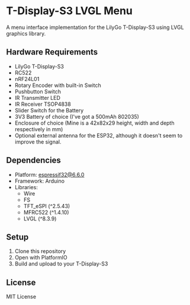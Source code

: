 # T-Display-S3 LVGL Menu

A menu interface implementation for the LilyGo T-Display-S3 using LVGL graphics library.

## Hardware Requirements
- LilyGo T-Display-S3
- RC522
- nRF24L01
- Rotary Encoder with built-in Switch
- Pushbutton Switch
- IR Transmitter LED
- IR Receiver TSOP4838
- Slider Switch for the Battery
- 3V3 Battery of choice (I've got a 500mAh 802035)
- Enclosure of choice (Mine is a 42x82x29 height, width and depth respectively in mm)
- Optional external antenna for the ESP32, although it doesn't seem to improve the signal.

## Dependencies
- Platform: espressif32@6.6.0
- Framework: Arduino
- Libraries:
  - Wire
  - FS
  - TFT_eSPI (^2.5.43)
  - MFRC522 (^1.4.10)
  - LVGL (^8.3.9)

## Setup
1. Clone this repository
2. Open with PlatformIO
3. Build and upload to your T-Display-S3

## License
MIT License
